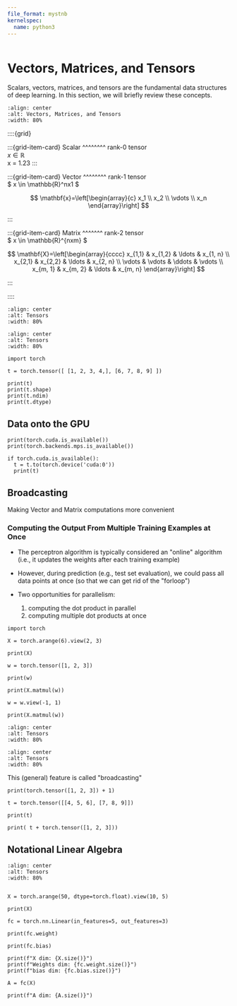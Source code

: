 ```yaml
---
file_format: mystnb
kernelspec:
  name: python3
---
```


```{title} Tensors in Deep Learning
```

# Vectors, Matrices, and Tensors

Scalars, vectors, matrices, and tensors are the fundamental data structures of deep learning. In this section, 
we will briefly review these concepts.

```{image} https://cdn.mathpix.com/snip/images/Y_juJrbZqtF4epAy9Cec8XteBLhamj40IpZXC5ZpgQQ.original.fullsize.png
:align: center
:alt: Vectors, Matrices, and Tensors
:width: 80%
```

::::{grid}

:::{grid-item-card}
Scalar
^^^^^^^^
rank-0 tensor \
$x \in \mathbb{R}$ \
x = 1.23
:::

:::{grid-item-card}
Vector
^^^^^^^^
rank-1 tensor \
$ x \in \mathbb{R}^nx1 $

$$
\mathbf{x}=\left[\begin{array}{c}
x_1 \\
x_2 \\
\vdots \\
x_n
\end{array}\right]
$$

:::

:::{grid-item-card}
Matrix
^^^^^^^
rank-2 tensor \
$ x \in \mathbb{R}^{nxm} $

$$
\mathbf{X}=\left[\begin{array}{cccc}
x_{1,1} & x_{1,2} & \ldots & x_{1, n} \\
x_{2,1} & x_{2,2} & \ldots & x_{2, n} \\
\vdots & \vdots & \ddots & \vdots \\
x_{m, 1} & x_{m, 2} & \ldots & x_{m, n}
\end{array}\right]
$$

:::

::::

```{image} https://cdn.mathpix.com/snip/images/t9O1Rt9T21I9shWUbtG1sH6YiMeK5eufyU4wEYy-RqY.original.fullsize.png
:align: center
:alt: Tensors
:width: 80%
```

```{image} https://cdn.mathpix.com/snip/images/u2lbBxLj26_4sob7u8kYhUpS6viFBG-5F44VPTaohfo.original.fullsize.png
:align: center
:alt: Tensors
:width: 80%
```

```{code-cell}
import torch

t = torch.tensor([ [1, 2, 3, 4,], [6, 7, 8, 9] ])

print(t)
print(t.shape)
print(t.ndim)
print(t.dtype)
```

## Data onto the GPU

```{code-cell}
print(torch.cuda.is_available())
print(torch.backends.mps.is_available())

if torch.cuda.is_available():
  t = t.to(torch.device('cuda:0'))
  print(t)

```

## Broadcasting
Making Vector and Matrix computations more convenient

### Computing the Output From Multiple Training Examples at Once

- The perceptron algorithm is typically considered an "online" algorithm (i.e., it updates the weights after each training example)
- However, during prediction (e.g., test set evaluation), we could pass all data points at once (so that we can get rid of the "forloop")

- Two opportunities for parallelism:
  1. computing the dot product in parallel
  2. computing multiple dot products at once

```{code-cell}
import torch

X = torch.arange(6).view(2, 3)

print(X)

w = torch.tensor([1, 2, 3])

print(w)

print(X.matmul(w))

w = w.view(-1, 1)

print(X.matmul(w))

```

```{image} https://cdn.mathpix.com/snip/images/5eUYAGDulkXuDNzneDFAkZsn7H23MAwqJqLwXXkatBg.original.fullsize.png
:align: center
:alt: Tensors
:width: 80%
```

```{image} https://cdn.mathpix.com/snip/images/M_6h0q8LI4T7d-kxO2-PNNh4SDyItzmInpU2rISv4zw.original.fullsize.png
:align: center
:alt: Tensors
:width: 80%
```

This (general) feature is called "broadcasting"

```{code-cell}
print(torch.tensor([1, 2, 3]) + 1)

t = torch.tensor([[4, 5, 6], [7, 8, 9]])

print(t)

print( t + torch.tensor([1, 2, 3]))

```

## Notational Linear Algebra

```{image} https://cdn.mathpix.com/snip/images/uz7XVD0AAapA9c41yQePC4SMLcNkW-4989rlg80oKTA.original.fullsize.png
:align: center
:alt: Tensors
:width: 80%
```

```{code-cell}

X = torch.arange(50, dtype=torch.float).view(10, 5)

print(X)

fc = torch.nn.Linear(in_features=5, out_features=3)

print(fc.weight)

print(fc.bias)

print(f"X dim: {X.size()}")
print(f"Weights dim: {fc.weight.size()}")
print(f"bias dim: {fc.bias.size()}")

A = fc(X)

print(f"A dim: {A.size()}")
```
